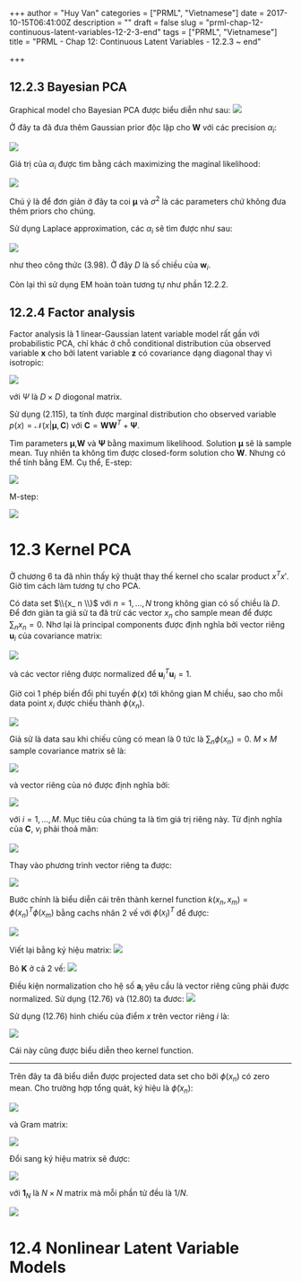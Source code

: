 +++
author = "Huy Van"
categories = ["PRML", "Vietnamese"]
date = 2017-10-15T06:41:00Z
description = ""
draft = false
slug = "prml-chap-12-continuous-latent-variables-12-2-3-end"
tags = ["PRML", "Vietnamese"]
title = "PRML - Chap 12: Continuous Latent Variables - 12.2.3 ~ end"

+++


## 12.2.3 Bayesian PCA
Graphical model cho Bayesian PCA được biểu diễn như sau:
![](/content/images/2017/10/f12.13.png)

Ở đây ta đã đưa thêm Gaussian prior độc lập cho $\mathbf{W}$ với các precision $\alpha_i$:

![](/content/images/2017/10/eq12.60.png)

Giá trị của $\alpha_i$ được tìm bằng cách maximizing the maginal likelihood:

![](/content/images/2017/10/eq12.61.png)

Chú ý là để đơn giản ở đây ta coi $\mathbf{\mu}$ và $\sigma^2$ là các parameters chứ không đưa thêm priors cho chúng.

Sử dụng Laplace approximation, các $\alpha_i$ sẽ tìm được như sau:

![](/content/images/2017/10/eq12.62.png)

như theo công thức (3.98). Ở đây $D$ là số chiều của $\mathbf{w}_i$.

Còn lại thì sử dụng EM hoàn toàn tương tự như phần 12.2.2.

## 12.2.4 Factor analysis
Factor analysis là 1 linear-Gaussian latent variable model rất gần với probabilistic PCA, chỉ khác ở chỗ conditional distribution của observed variable $\mathbf{x}$ cho bởi latent variable $\mathbf{z}$ có covariance dạng diagonal thay vì isotropic:

![](/content/images/2017/10/eq12.64.png)

với $\Psi$ là $D \times D$ diogonal matrix.

Sử dụng (2.115), ta tính được marginal distribution cho observed variable $p(x)=\mathcal{N}(x|\mathbf{\mu},\mathbf{C})$ với $\mathbf{C}=\mathbf{W}\mathbf{W}^T + \mathbf{\Psi}$.

Tìm parameters $\mathbf{\mu}$,$\mathbf{W}$ và $\mathbf{\Psi}$ bằng maximum likelihood. Solution $\mathbf{\mu}$ sẽ là sample mean. Tuy nhiên ta không tìm được closed-form solution cho $\mathbf{W}$. Nhưng có thể tính bằng EM. Cụ thể, E-step:

![](/content/images/2017/10/eq12.66.png)

M-step:

![](/content/images/2017/10/eq12.69.png)

# 12.3 Kernel PCA
Ở chương 6 ta đã nhìn thấy kỹ thuật thay thế kernel cho scalar product $x^Tx'$. Giờ tìm cách làm tương tự cho PCA.

Có data set $\\{x_ n \\}$ với $n=1,\ldots,N$ trong không gian có số chiều là $D$. Để đơn giản ta giả sử ta đã trừ các vector $x_ n$ cho sample mean để được $\sum_ n x_ n = 0$. 
Nhơ lại là principal components được định nghĩa bởi vector riêng $\mathbf{u}_ i$ của covariance matrix:

![](/content/images/2017/10/eq12.71-1.png)

và các vector riêng được normalized để $\mathbf{u}_ i^T \mathbf{u}_ i = 1$.

Giờ coi 1 phép biến đổi phi tuyến $\phi(x)$ tới không gian M chiều, sao cho mỗi data point $x_ i$ được chiếu thành $\phi(x_ n)$.

![](/content/images/2017/10/f12.16.png)

Giả sử là data sau khi chiếu cũng có mean là 0 tức là $\sum_ n \phi(x_ n) = 0$. $M \times M$ sample covariance matrix sẽ là:

![](/content/images/2017/10/eq12.73.png)

và vector riêng của nó được định nghĩa bởi:

![](/content/images/2017/10/eq12.74.png)

với $i=1,\ldots,M$. Mục tiêu của chúng ta là tìm giá trị riêng này. Từ định nghĩa của $\mathbf{C}$, $v_ i$ phải thoả mãn:

![](/content/images/2017/10/eq12.75.png)

Thay vào phương trình vector riêng ta được:

![](/content/images/2017/10/eq12.77.png)

Bước chính là biểu diễn cái trên thành kernel function $k(x_ n, x_ m) = \phi(x_ n)^T\phi(x_ m)$ bằng cachs nhân 2 vế với $\phi(x_ l)^T$ để được: 

![](/content/images/2017/10/eq12.78.png)

Viết lại bằng ký hiệu matrix:
![](/content/images/2017/10/eq12.79.png)

Bỏ $\mathbf{K}$ ở cả 2 vế:
![](/content/images/2017/10/eq12.80.png)

Điều kiện normalization cho hệ số $\mathbf{a}_ i$ yêu cầu là vector riêng cũng phải được normalized. Sử dụng (12.76) và (12.80) ta đươc:
![](/content/images/2017/10/eq12.81.png)

Sử dụng (12.76) hình chiếu của điểm $x$ trên vector riêng $i$ là:

![](/content/images/2017/10/eq12.82.png)

Cái này cũng được biểu diễn theo kernel function.

---

Trên đây ta đã biểu diễn được projected data set cho bởi $\phi(x_ n)$ có zero mean. Cho trường hợp tổng quát, ký hiệu là $\tilde{\phi}(x_ n)$:

![](/content/images/2017/10/eq12.83.png)

và Gram matrix:

![](/content/images/2017/10/eq12.84.png)

Đổi sang ký hiệu matrix sẽ được:

![](/content/images/2017/10/eq12.85.png)

với $\mathbf{1}_ N$ là $N \times N$ matrix mà mỗi phần tử đều là $1/N$.

![](/content/images/2017/10/f12.17.png)

# 12.4 Nonlinear Latent Variable Models

